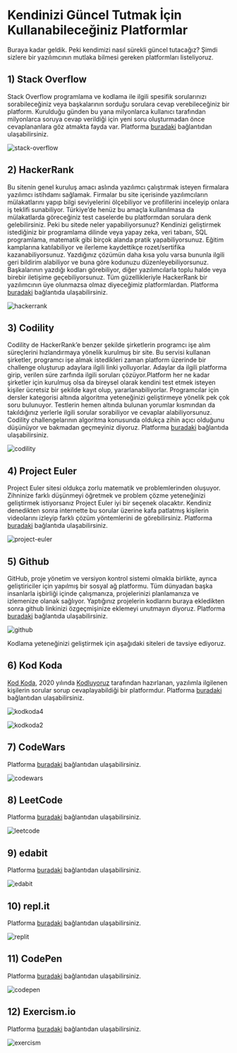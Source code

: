 # **Kendinizi Güncel Tutmak İçin Kullanabileceğiniz Platformlar**

Buraya kadar geldik. Peki kendimizi nasıl sürekli güncel tutacağız? Şimdi sizlere bir yazılımcının mutlaka bilmesi gereken platformları listeliyoruz. 

## 1) Stack Overflow

 Stack Overflow programlama ve kodlama ile ilgili spesifik sorularınızı sorabileceğiniz veya başkalarının sorduğu sorulara cevap verebileceğiniz bir platform. Kurulduğu günden bu yana milyonlarca kullanıcı tarafından milyonlarca soruya cevap verildiği için yeni soru oluşturmadan önce cevaplananlara göz atmakta fayda var. Platforma [buradaki](https://stackoverflow.com/) bağlantıdan ulaşabilirsiniz.  

![stack-overflow](https://raw.githubusercontent.com/Kodluyoruz/taskforce/main/basics-for-everyone/platformlar%C4%B1n-%C3%B6nemi/figures/stack-overflow.png)

## 2) HackerRank

Bu sitenin genel kuruluş amacı aslında yazılımcı çalıştırmak isteyen firmalara yazılımcı istihdamı sağlamak. Firmalar bu site içerisinde yazılımcıların mülakatlarını yapıp bilgi seviyelerini ölçebiliyor ve profillerini inceleyip onlara iş teklifi sunabiliyor. Türkiye’de henüz bu amaçla kullanılmasa da mülakatlarda göreceğiniz test caselerde bu platformdan sorulara denk gelebilirsiniz. Peki bu sitede neler yapabiliyorsunuz? Kendinizi geliştirmek istediğiniz bir programlama dilinde veya yapay zeka, veri tabanı, SQL programlama, matematik gibi birçok alanda pratik yapabiliyorsunuz. Eğitim kamplarına katılabiliyor ve ilerleme kaydettikçe rozet/sertifika kazanabiliyorsunuz. Yazdığınız çözümün daha kısa yolu varsa bununla ilgili geri bildirim alabiliyor ve buna göre kodunuzu düzenleyebiliyorsunuz. Başkalarının yazdığı kodları görebiliyor, diğer yazılımcılarla toplu halde veya birebir iletişime geçebiliyorsunuz. Tüm güzellikleriyle HackerRank bir yazılımcının üye olunmazsa olmaz diyeceğimiz platformlardan. Platforma [buradaki](https://www.hackerrank.com/) bağlantıda ulaşabilirsiniz.  

![hackerrank](https://raw.githubusercontent.com/Kodluyoruz/taskforce/main/basics-for-everyone/platformlar%C4%B1n-%C3%B6nemi/figures/hackerrank.png)

## 3) Codility

Codility de HackerRank’e benzer şekilde şirketlerin programcı işe alım süreçlerini hızlandırmaya yönelik kurulmuş bir site. Bu servisi kullanan şirketler, programcı işe almak istedikleri zaman platform üzerinde bir challenge oluşturup adaylara ilgili linki yolluyorlar. Adaylar da ilgili platforma girip, verilen süre zarfında ilgili soruları çözüyor.Platform her ne kadar şirketler için kurulmuş olsa da bireysel olarak kendini test etmek isteyen kişiler ücretsiz bir şekilde kayıt olup, yararlanabiliyorlar. Programcılar için dersler kategorisi altında algoritma yeteneğinizi geliştirmeye yönelik pek çok soru bulunuyor. Testlerin hemen altında bulunan yorumlar kısmından da takıldığınız yerlerle ilgili sorular sorabiliyor ve cevaplar alabiliyorsunuz. Codility challengelarının algoritma konusunda oldukça zihin açıcı olduğunu düşünüyor ve bakmadan geçmeyiniz diyoruz. Platforma [buradaki](https://www.codility.com/) bağlantıda ulaşabilirsiniz. 

![codility](https://raw.githubusercontent.com/Kodluyoruz/taskforce/main/basics-for-everyone/platformlar%C4%B1n-%C3%B6nemi/figures/codility.png)

##  4) Project Euler

Project Euler sitesi oldukça zorlu matematik ve problemlerinden oluşuyor. Zihninize farklı düşünmeyi öğretmek ve problem çözme yeteneğinizi geliştirmek istiyorsanız Project Euler iyi bir seçenek olacaktır. Kendiniz denedikten sonra internette bu sorular üzerine kafa patlatmış kişilerin videolarını izleyip farklı çözüm yöntemlerini de görebilirsiniz. Platforma [buradaki](https://projecteuler.net/) bağlantıda ulaşabilirsiniz.  

![project-euler](https://raw.githubusercontent.com/Kodluyoruz/taskforce/main/basics-for-everyone/platformlar%C4%B1n-%C3%B6nemi/figures/project-euler.png)

## 5) Github

GitHub, proje yönetim ve versiyon kontrol sistemi olmakla birlikte, ayrıca geliştiriciler için yapılmış bir sosyal ağ platformu. Tüm dünyadan başka insanlarla işbirliği içinde çalışmanıza, projelerinizi planlamanıza ve izlemenize olanak sağlıyor. Yaptığınız projelerin kodlarını buraya ekledikten sonra github linkinizi özgeçmişinize eklemeyi unutmayın diyoruz. Platforma [buradaki](https://github.com/) bağlantıda ulaşabilirsiniz.  

![github](https://raw.githubusercontent.com/Kodluyoruz/taskforce/main/basics-for-everyone/platformlar%C4%B1n-%C3%B6nemi/figures/github.png)

Kodlama yeteneğinizi geliştirmek için aşağıdaki siteleri de tavsiye ediyoruz.

## 6) Kod Koda

[Kod Koda](https://www.kodkoda.com/), 2020 yılında [Kodluyoruz](https://www.kodluyoruz.org/) tarafından hazırlanan, yazılımla ilgilenen kişilerin sorular sorup cevaplayabildiği bir platformdur. Platforma [buradaki](https://www.kodkoda.com/) bağlantıdan ulaşabilirsiniz.   

![kodkoda4](https://raw.githubusercontent.com/Kodluyoruz/taskforce/main/basics-for-everyone/platformlar%C4%B1n-%C3%B6nemi/figures/kodkoda4.gif)

![kodkoda2](https://raw.githubusercontent.com/Kodluyoruz/taskforce/main/basics-for-everyone/platformlar%C4%B1n-%C3%B6nemi/figures/kodkoda2.png)

## 7) CodeWars

Platforma [buradaki](https://www.codewars.com/) bağlantıdan ulaşabilirsiniz.  

![codewars](https://raw.githubusercontent.com/Kodluyoruz/taskforce/main/basics-for-everyone/platformlar%C4%B1n-%C3%B6nemi/figures/codewars.png)

## 8) LeetCode

Platforma [buradaki](https://leetcode.com/) bağlantıdan ulaşabilirsiniz.  

![leetcode](https://raw.githubusercontent.com/Kodluyoruz/taskforce/main/basics-for-everyone/platformlar%C4%B1n-%C3%B6nemi/figures/leetcode.png)

## 9) edabit

Platforma [buradaki](https://edabit.com/) bağlantıdan ulaşabilirsiniz.  

![edabit](https://raw.githubusercontent.com/Kodluyoruz/taskforce/main/basics-for-everyone/platformlar%C4%B1n-%C3%B6nemi/figures/edabit.png)

## 10) repl.it

Platforma [buradaki](https://repl.it/) bağlantıdan ulaşabilirsiniz.  

![replit](https://raw.githubusercontent.com/Kodluyoruz/taskforce/main/basics-for-everyone/platformlar%C4%B1n-%C3%B6nemi/figures/replit.png)

## 11) CodePen

Platforma [buradaki](https://codepen.io/) bağlantıdan ulaşabilirsiniz.  

![codepen](https://raw.githubusercontent.com/Kodluyoruz/taskforce/main/basics-for-everyone/platformlar%C4%B1n-%C3%B6nemi/figures/codepen.png)

## 12) Exercism.io

Platforma [buradaki](https://exercism.io/) bağlantıdan ulaşabilirsiniz.  

![exercism](https://raw.githubusercontent.com/Kodluyoruz/taskforce/main/basics-for-everyone/platformlar%C4%B1n-%C3%B6nemi/figures/exercism.png)
